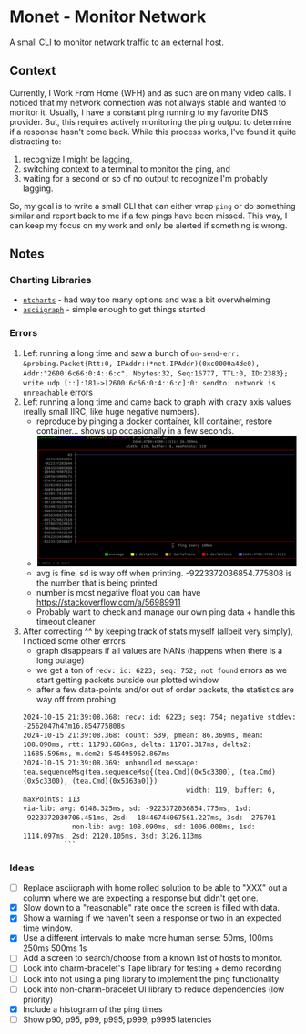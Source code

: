 # Monet - Monitor Network

A small CLI to monitor network traffic to an external host.

## Context

Currently, I Work From Home (WFH) and as such are on many video calls.
I noticed that my network connection was not always stable and wanted to monitor it.
Usually, I have a constant ping running to my favorite DNS provider.
But, this requires actively monitoring the ping output to determine if a response hasn't come back.
While this process works, I've found it quite distracting to:

1. recognize I might be lagging,
1. switching context to a terminal to monitor the ping, and
1. waiting for a second or so of no output to recognize I'm probably lagging.

So, my goal is to write a small CLI that can either wrap `ping` or do something similar and report back to me if a few pings have been missed.
This way, I can keep my focus on my work and only be alerted if something is wrong.

## Notes

### Charting Libraries

- [`ntcharts`](github.com/NimbleMarkets/ntcharts) - had way too many options and was a bit overwhelming
- [`asciigraph`](github.com/guptarohit/asciigraph) - simple enough to get things started

### Errors

1. Left running a long time and saw a bunch of `on-send-err: &probing.Packet{Rtt:0, IPAddr:(*net.IPAddr)(0xc0000a4de0), Addr:"2600:6c66:0:4::6:c", Nbytes:32, Seq:16777, TTL:0, ID:2383}; write udp [::]:181->[2600:6c66:0:4::6:c]:0: sendto: network is unreachable` errors
2. Left running a long time and came back to graph with crazy axis values (really small IIRC, like huge negative numbers).
    - reproduce by pinging a docker container, kill container, restore container... shows up occasionally in a few seconds.
    - ![garbage](big-number-issue-deviations-way-off.png)
    - avg is fine, sd is way off when printing.  -9223372036854.775808 is the number that is being printed.
    - number is most negative float you can have https://stackoverflow.com/a/56989911
    - Probably want to check and manage our own ping data + handle this timeout cleaner
3. After correcting ^^ by keeping track of stats myself (allbeit very simply), I noticed some other errors
    - graph disappears if all values are NANs (happens when there is a long outage)
    - we get a ton of `recv: id: 6223; seq: 752; not found` errors as we start getting packets outside our plotted window
    - after a few data-points and/or out of order packets, the statistics are way off from probing
    ```
    2024-10-15 21:39:08.368: recv: id: 6223; seq: 754; negative stddev: -2562047h47m16.854775808s
    2024-10-15 21:39:08.368: count: 539, pmean: 86.369ms, mean: 108.090ms, rtt: 11793.686ms, delta: 11707.317ms, delta2: 11685.596ms, m.dem2: 545495962.867ms
    2024-10-15 21:39:08.369: unhandled message: tea.sequenceMsg(tea.sequenceMsg{(tea.Cmd)(0x5c3300), (tea.Cmd)(0x5c3300), (tea.Cmd)(0x5363a0)})
                                            width: 119, buffer: 6, maxPoints: 113
    via-lib: avg: 6148.325ms, sd: -9223372036854.775ms, 1sd: -9223372030706.451ms, 2sd: -18446744067561.227ms, 3sd: -276701
                non-lib: avg: 108.090ms, sd: 1006.008ms, 1sd: 1114.097ms, 2sd: 2120.105ms, 3sd: 3126.113ms
              ```

### Ideas

- [ ] Replace asciigraph with home rolled solution to be able to "XXX" out a column where we are expecting a response but didn't get one.
- [x] Slow down to a "reasonable" rate once the screen is filled with data.
- [x] Show a warning if we haven't seen a response or two in an expected time window.
- [x] Use a different intervals to make more human sense: 50ms, 100ms 250ms 500ms 1s
- [ ] Add a screen to search/choose from a known list of hosts to monitor.
- [ ] Look into charm-bracelet's Tape library for testing + demo recording
- [ ] Look into not using a ping library to implement the ping functionality
- [ ] Look into non-charm-bracelet UI library to reduce dependencies (low priority)
- [x] Include a histogram of the ping times
- [ ] Show p90, p95, p99, p995, p999, p9995 latencies
